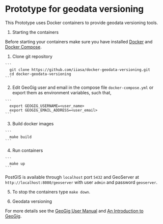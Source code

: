# Prototype for geodata versioning

This Prototype uses Docker containers to provide geodata versioning tools. 

1. Starting the containers 

  Before starting your containers make sure you have installed [Docker](https://www.docker.com/products/docker#) and [Docker Compose](https://docs.docker.com/compose/install/).

  1. Clone git repository 
  
    ```
      git clone https://github.com/iiasa/docker-geodata-versioning.git
      cd docker-geodata-versioning
    ```
  2. Edit GeoGig user and email in the compose file `docker-compose.yml` or export them as environment variables, such that,
  
    ```
      export GEOGIG_USERNAME=<user_name>
      export GEOGIG_EMAIL_ADDRESS=<user_email>
    ```
  3. Build docker images
  
    ``` 
      make build
    ``` 
  4. Run containers
  
    ``` 
      make up
    ``` 
  PostGIS is available through `localhost` port `5432` and GeoServer at `http://localhost:8080/geoserver` with user `admin` and password `geoserver`.

  5. To stop the containers type `make down`.

2. Geodata versioning

  For more details see the [GeoGig User Manual](http://geogig.org/docs/) and [An Introduction to GeoGig](http://geogig.org/workshop/workshop.html).


